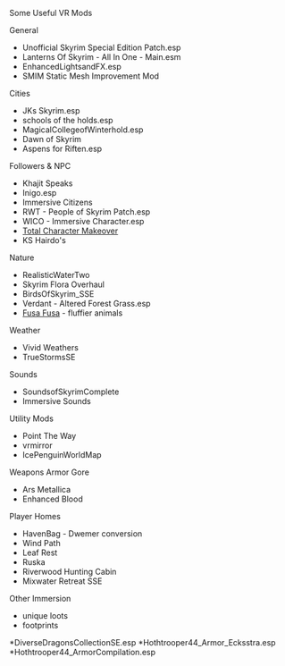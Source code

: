 Some Useful VR Mods

General
* Unofficial Skyrim Special Edition Patch.esp
* Lanterns Of Skyrim - All In One - Main.esm
* EnhancedLightsandFX.esp
* SMIM Static Mesh Improvement Mod

Cities
* JKs Skyrim.esp
* schools of the holds.esp
* MagicalCollegeofWinterhold.esp
* Dawn of Skyrim
* Aspens for Riften.esp

Followers & NPC
* Khajit Speaks
* Inigo.esp
* Immersive Citizens 
* RWT - People of Skyrim Patch.esp
* WICO - Immersive Character.esp 
* [Total Character Makeover](https://www.nexusmods.com/skyrimspecialedition/mods/1037/)
* KS Hairdo's

Nature
* RealisticWaterTwo
* Skyrim Flora Overhaul
* BirdsOfSkyrim_SSE
* Verdant - Altered Forest Grass.esp
* [Fusa Fusa](https://www.nexusmods.com/skyrimspecialedition/mods/5514/) - fluffier animals

Weather
* Vivid Weathers 
* TrueStormsSE

Sounds 
* SoundsofSkyrimComplete 
* Immersive Sounds  

Utility Mods
* Point The Way
* vrmirror 
* IcePenguinWorldMap 

Weapons Armor Gore
* Ars Metallica 
* Enhanced Blood 

Player Homes

* HavenBag - Dwemer conversion
* Wind Path
* Leaf Rest
* Ruska
* Riverwood Hunting Cabin 
* Mixwater Retreat SSE 

Other Immersion
* unique loots
* footprints 


 
 



*DiverseDragonsCollectionSE.esp 
*Hothtrooper44_Armor_Ecksstra.esp
*Hothtrooper44_ArmorCompilation.esp 
